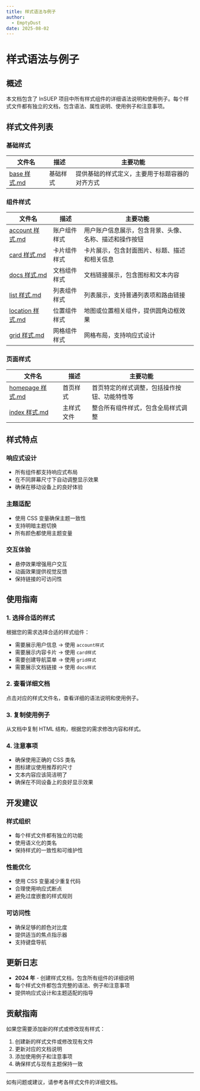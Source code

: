 ```yaml
---
title: 样式语法与例子
author:
  - EmptyDust
date: 2025-08-02
---
```


# 样式语法与例子

## 概述

本文档包含了 InSUEP 项目中所有样式组件的详细语法说明和使用例子。每个样式文件都有独立的文档，包含语法、属性说明、使用例子和注意事项。

## 样式文件列表

### 基础样式

| 文件名                        | 描述     | 主要功能                                       |
| ----------------------------- | -------- | ---------------------------------------------- |
| [base 样式.md](./base样式.md) | 基础样式 | 提供基础的样式定义，主要用于标题容器的对齐方式 |

### 组件样式

| 文件名                                | 描述         | 主要功能                                               |
| ------------------------------------- | ------------ | ------------------------------------------------------ |
| [account 样式.md](./account样式.md)   | 账户组件样式 | 用户账户信息展示，包含背景、头像、名称、描述和操作按钮 |
| [card 样式.md](./card样式.md)         | 卡片组件样式 | 卡片展示，包含封面图片、标题、描述和相关信息           |
| [docs 样式.md](./docs样式.md)         | 文档组件样式 | 文档链接展示，包含图标和文本内容                       |
| [list 样式.md](./list样式.md)         | 列表组件样式 | 列表展示，支持普通列表项和路由链接                     |
| [location 样式.md](./location样式.md) | 位置组件样式 | 地图或位置相关组件，提供圆角边框效果                   |
| [grid 样式.md](./grid样式.md)         | 网格组件样式 | 网格布局，支持响应式设计                               |

### 页面样式

| 文件名                                | 描述       | 主要功能                                     |
| ------------------------------------- | ---------- | -------------------------------------------- |
| [homepage 样式.md](./homepage样式.md) | 首页样式   | 首页特定的样式调整，包括操作按钮、功能特性等 |
| [index 样式.md](./index样式.md)       | 主样式文件 | 整合所有组件样式，包含全局样式调整           |

## 样式特点

### 响应式设计

- 所有组件都支持响应式布局
- 在不同屏幕尺寸下自动调整显示效果
- 确保在移动设备上的良好体验

### 主题适配

- 使用 CSS 变量确保主题一致性
- 支持明暗主题切换
- 所有颜色都使用主题变量

### 交互体验

- 悬停效果增强用户交互
- 动画效果提供视觉反馈
- 保持链接的可访问性

## 使用指南

### 1. 选择合适的样式

根据您的需求选择合适的样式组件：

- 需要展示用户信息 → 使用 `account样式`
- 需要展示内容卡片 → 使用 `card样式`
- 需要创建导航菜单 → 使用 `grid样式`
- 需要展示文档链接 → 使用 `docs样式`

### 2. 查看详细文档

点击对应的样式文件名，查看详细的语法说明和使用例子。

### 3. 复制使用例子

从文档中复制 HTML 结构，根据您的需求修改内容和样式。

### 4. 注意事项

- 确保使用正确的 CSS 类名
- 图标建议使用推荐的尺寸
- 文本内容应该简洁明了
- 确保在不同设备上的良好显示效果

## 开发建议

### 样式组织

- 每个样式文件都有独立的功能
- 使用语义化的类名
- 保持样式的一致性和可维护性

### 性能优化

- 使用 CSS 变量减少重复代码
- 合理使用响应式断点
- 避免过度嵌套的样式规则

### 可访问性

- 确保足够的颜色对比度
- 提供适当的焦点指示器
- 支持键盘导航

## 更新日志

- **2024 年** - 创建样式文档，包含所有组件的详细说明
- 每个样式文件都包含完整的语法、例子和注意事项
- 提供响应式设计和主题适配的指导

## 贡献指南

如果您需要添加新的样式或修改现有样式：

1. 创建新的样式文件或修改现有文件
2. 更新对应的文档说明
3. 添加使用例子和注意事项
4. 确保样式与现有主题保持一致

---

如有问题或建议，请参考各样式文件的详细文档。
